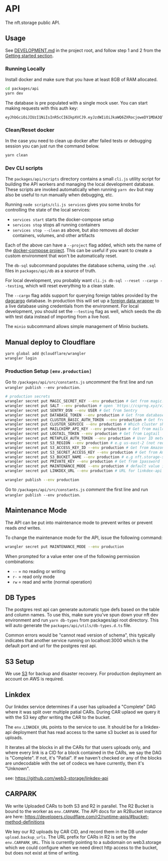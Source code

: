 # API

The nft.storage public API.

## Usage

See [DEVELOPMENT.md](../../DEVELOPMENT.md) in the project root, and follow step 1 and 2 from the [Getting started section](../../DEVELOPMENT.md#getting-started).

### Running Locally

Install docker and make sure that you have at least 8GB of RAM allocated.

```bash
cd packages/api
yarn dev
```

The database is pre populated with a single mock user. You can start making requests with this auth key:

```text
eyJhbGciOiJIUzI1NiIsInR5cCI6IkpXVCJ9.eyJzdWIiOiJkaWQ6ZXRocjoweDY1MDA3QTczOWFiN0FDNWM1MzcxNjEyNDliODEyNTBFNDllMjg1M0MiLCJpc3MiOiJuZnQtc3RvcmFnZSIsImlhdCI6MTYzOTc1NDczNjYzOCwibmFtZSI6Im1haW4ifQ.wKwJIRXXHsgwVp8mOQp6r3_F4Lz5lnoAkgVP8wqwA_Y
```

### Clean/Reset docker

In the case you need to clean up docker after failed tests or debugging session you can just run the command below.

```bash
yarn clean
```

### Dev CLI scripts

The `packages/api/scripts` directory contains a small `cli.js` utility script for building the API workers and managing the local development database. These scripts are invoked automatically when running `yarn dev` but may also be useful to run manually when debugging, etc.

Running `node scripts/cli.js services` gives you some knobs for controlling the state of the local services:

- `services start` starts the docker-compose setup
- `services stop` stops all running containers
- `services stop --clean` as above, but also removes all docker containers, volumes, and other artifacts

Each of the above can have a `--project` flag added, which sets the name of the [docker-compose project](https://docs.docker.com/compose/#multiple-isolated-environments-on-a-single-host). This can be useful if you want to create a custom environment that won't be automatically reset.

The `db-sql` subcommand populates the database schema, using the `.sql` files in `packages/api/db` as a source of truth.

For local development, you probably want `cli.js db-sql --reset --cargo --testing`, which will reset everything to a clean state.

The `--cargo` flag adds support for querying foreign tables provided by the [dagcargo](https://github.com/nftstorage/dagcargo) database. In production this will set up a [foreign data wrapper](https://wiki.postgresql.org/wiki/Foreign_data_wrappers) to a live database using credentials from the environment. For local development, you should set the `--testing` flag as well, which seeds the db with test data instead of importing from a live host.

The `minio` subcommand allows simple management of Minio buckets.

## Manual deploy to Cloudflare

```bash
yarn global add @cloudflare/wrangler
wrangler login
```

### Production Setup `[env.production]`

Go to `/packages/api/src/constants.js` _uncomment_ the first line and run `wrangler publish --env production`.

```bash
# production secrets
wrangler secret put MAGIC_SECRET_KEY --env production # Get from magic.link account
wrangler secret put SALT --env production # open `https://csprng.xyz/v1/api` in the browser and use the value of `Data`
wrangler secret put SENTRY_DSN --env USER # Get from Sentry
wrangler secret put DATABASE_TOKEN --env production # Get from database account
wrangler secret put CLUSTER_BASIC_AUTH_TOKEN --env production # Get from nft.storage vault in 1password
wrangler secret put CLUSTER_SERVICE --env production # Which cluster should be used. Options 'IpfsCluster' / 'IpfsCluster2' / 'IpfsCluster3'
wrangler secret put MAILCHIMP_API_KEY --env production # Get from mailchimp
wrangler secret put LOGTAIL_TOKEN --env production # Get from Logtail
wrangler secret put METAPLEX_AUTH_TOKEN --env production # User ID meteplex endpoint should use (not required for dev)
wrangler secret put S3_REGION --env production # e.g us-east-2 (not required for dev)
wrangler secret put S3_ACCESS_KEY_ID --env production # Get from Amazon S3 (not required for dev)
wrangler secret put S3_SECRET_ACCESS_KEY --env production # Get from Amazon S3 (not required for dev)
wrangler secret put S3_BUCKET_NAME --env production # e.g nft.storage-staging-us-east-2 (not required for dev)
wrangler secret put PRIVATE_KEY --env production # Get from 1password
wrangler secret put MAINTENANCE_MODE --env production # default value is "rw"
wrangler secret put LINKDEX_URL --env production # URL for linkdex-api that can read the prod s3 bucket

wrangler publish --env production
```

Go to `/packages/api/src/constants.js` _comment_ the first line and run `wrangler publish --env production`.

## Maintenance Mode

The API can be put into maintenance mode to prevent writes or prevent reads _and_ writes.

To change the maintenance mode for the API, issue the following command:

```sh
wrangler secret put MAINTENANCE_MODE --env production
```

When prompted for a value enter one of the following permission combinations:

- `--` = no reading or writing
- `r-` = read only mode
- `rw` = read and write (normal operation)

## DB Types

The postgres rest api can generate automatic type defs based on the table and column
names. To use this, make sure you've spun down your nft dev environment and run
`yarn db-types` from packages/api root directory. This will auto generate the
`packages/api/utils/db-types.d.ts` file.

Common errors would be "cannot read version of schema", this typically indicates that another service running on localhost:3000 which is the default port and url for the postgres rest api.

## S3 Setup

We use [S3](https://aws.amazon.com/s3/) for backup and disaster recovery. For production deployment an account on AWS is required.

## Linkdex

Our linkdex service determines if a user has uploaded a "Complete" DAG where it was split over multiple patial CARs. During CAR uplaod we query it with the S3 key _after_ writing the CAR to the bucket.

The `env.LINKDEX_URL` points to the service to use. It should be for a linkdex-api deployment that has read access to the same s3 bucket as is used for uploads.

It iterates all the blocks in all the CARs for that users uploads only, and where every link is a CID for a block contained in the CARs, we say the DAG is "Complete". If not, it's "Patial". If we haven't checked or any of the blocks are undecodable with the set of codecs we have currently, then it's "Unknown".

see: https://github.com/web3-storage/linkdex-api

## CARPARK

We write Uploaded CARs to both S3 and R2 in parallel. The R2 Bucket is bound to the worker as `env.CARPARK`. The API docs for an R2Bucket instance are here: https://developers.cloudflare.com/r2/runtime-apis/#bucket-method-definitions

We key our R2 uploads by CAR CID, and record them in the DB under `upload.backup_urls`. The URL prefix for CARs in R2 is set by the `env.CARPARK_URL`. This is currently pointing to a subdomain on web3.storage which we could configure when we need direct http access to the bucket, but does not exist at time of writing.
